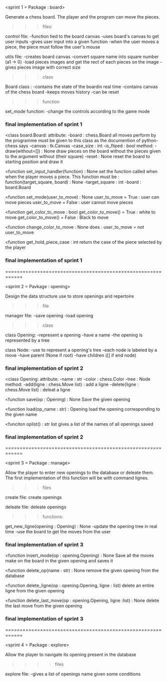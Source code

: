 <sprint 1 = Package : board>

Generate a chess board. The player and the program can move
the pieces.

>>>files:

control file:
    -function tied to the board canvas
    -uses board's canvas to get user inputs
    -gives user input into a given function
    -when the user moves a piece, the piece must follow
        the user's mouse

utils file:
    -creates board canvas
    -convert square name into square number (a1 -> 0)
    -load pieces images and get the rect of each pieces on
        the image
    -gives pieces image with correct size

>>>class

Board class :
    -contains the state of the boardin real time
    -contains canvas of the chess board
    -keeps moves history
    -can be reset

>>>function

set_mode function:
    -change the controls according to the game mode

### final implementation of sprint 1 ###

<class board.Board:
    attribute:
        -board : chess.Board
            all moves perform by the programme must
            be given to this class as the documention
            of python-chess says
        -canvas : tk.Canvas
        -case_size : int
        -is_fliped : bool
    method:
        -draw(without=[]) : None
            draw pieces on the board without the pieces given
            to the argument without (their square)
        -reset : None
            reset the board to starting position and draw it

<function set_input_handler(function) : None
    set the function called when when the player moves a piece.
    This function must be :
        function(target_square, board) : None
            -target_square : int
            -board : board.Board

<function set_mode(user_to_move) : None
    user_to_move = True : user can move pieces
    user_to_move = False : user cannot move pieces

<function get_color_to_move : bool
    get_color_to_move() = True : white to move
    get_color_to_move() = False : Black to move

<function change_color_to_move : None
    does : user_to_move = not user_to_move

<function get_hold_piece_case : int
    return the case of the piece selected by the player

### final implementation of sprint 1 ###

============================================================

<sprint 2 = Pavkage : opening>

Design the data structure use to store openings and repertoire

>>> file

manager file:
    -save opening
    -load opening

>>> class

class Opening:
    -represent a opening
    -have a name
    -the opening is represented by a tree

class Node:
    -use to represent a opening's tree
    -each node is labeled by a move
    -have parent (None if root)
    -have children ([] if end node)

### final implementation of sprint 2 ###

<class Opening:
    attribute:
        -name : str
        -color : chess.Color
        -tree : Node
    method:
        -add(ligne : chess.Move list) : add a ligne
        -delete(ligne : chess.Move list) : deleat a ligne

<function save(op : Opening) : None
    Save the given opening

<function load(op_name : str) : Opening
    load the opening corresponding to the given name

<funciton oplist() : str list
    gives a list of the names of all openings saved

### final implementation of sprint 2 ###

============================================================

<sprint 3 = Package : manage>

Allow the player to enter new openings to the database or deleate them.
The first implementation of this function will be with command lignes.

>>>files

create file:
    create openings

deleate file:
    deleate openings

>>>functions:

get_new_ligne(opening : Opening) : None
    -update the opening tree in real time
    -use the board to get the moves from the user

### final implementation of sprint 3 ###

<function insert_mode(op : opening.Opening) : None
    Save all the moves make on the board in the given
    opening and saves it

<function delete_op(name : str) : None
    remove the given opening from the database

<function delete_ligne(op : opening.Opening, ligne : list)
    delete an entire ligne from the given opening

<function delete_last_move(op : opening.Opening, ligne :list) : None
    delete the last move from the given opening

### final implementation of sprint 3 ###

============================================================

<sprint 4 = Package : explore>

Allow the player to navigate its opening present in the
database

>>>>files

explore file:
    -gives a list of openings name given some conditions